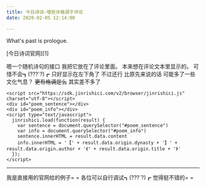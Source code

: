 ```yaml
---
title: 今日诗词·增些许格调于评论
date: 2020-02-05 12:14:00

---
```

What's past is prologue.

<!--more-->[今日诗词官网][1]
嗯一个随机诗句的接口
我把它放在了评论里面。
本来想在评论文本里显示的。
可惜不会┓(???`?)┏
只好显示在左下角了
不过还行
比原先来说的话
可能多了一些文化气息？
~~更有格调是么~~
其实差不多了

```
<script src="https://sdk.jinrishici.com/v2/browser/jinrishici.js" charset="utf-8"></script>
<div id="poem_sentence"></div>
<div id="poem_info"></div>
<script type="text/javascript">
  jinrishici.load(function(result) {
    var sentence = document.querySelector("#poem_sentence")
    var info = document.querySelector("#poem_info")
    sentence.innerHTML = result.data.content
    info.innerHTML = '【' + result.data.origin.dynasty + '】' + result.data.origin.author + '《' + result.data.origin.title + '》'
  });
</script>
```


----------


我是直接用的官网给的例子= =
各位可以自行调试┓(???`?)┏
觉得挺不错的= =



[1]: https://www.jinrishici.com/
